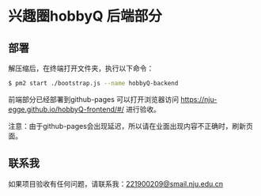 # 兴趣圈hobbyQ 后端部分

## 部署

解压缩后，在终端打开文件夹，执行以下命令：

```bash
$ pm2 start ./bootstrap.js --name hobbyQ-backend
```
前端部分已经部署到github-pages
可以打开浏览器访问 https://nju-egge.github.io/hobbyQ-frontend/#/ 进行验收。

注意：由于github-pages会出现延迟，所以请在业面出现内容不正确时，刷新页面。

## 联系我

如果项目验收有任何问题，请联系我：221900209@smail.nju.edu.cn
